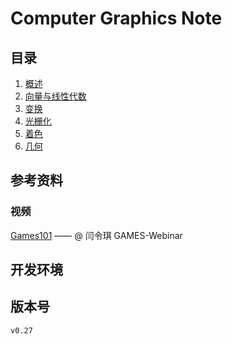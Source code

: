 # Computer Graphics Note

## 目录

1. [概述](index/overview.md)
1. [向量与线性代数](index/miscellaneousMath.md)
1. [变换](index/transform.md)
1. [光栅化](index/rasterization.md)
1. [着色](index/shading.md)
1. [几何](index/geometry.md)

## 参考资料

### 视频

[Games101](https://www.bilibili.com/video/BV1X7411F744) —— @ 闫令琪 GAMES-Webinar

## 开发环境

## 版本号

`v0.27`
